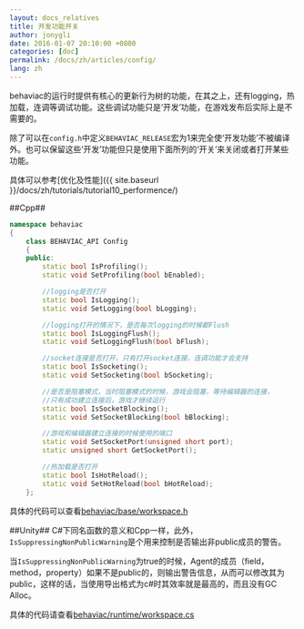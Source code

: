 ```yaml
---
layout: docs_relatives
title: 开发功能开关
author: jonygli
date: 2016-01-07 20:10:00 +0800
categories: [doc]
permalink: /docs/zh/articles/config/
lang: zh
---
```


behaviac的运行时提供有核心的更新行为树的功能，在其之上，还有logging，热加载，连调等调试功能。这些调试功能只是‘开发’功能，在游戏发布后实际上是不需要的。

除了可以在`config.h`中定义`BEHAVIAC_RELEASE`宏为1来完全使‘开发功能’不被编译外。也可以保留这些‘开发’功能但只是使用下面所列的‘开关’来关闭或者打开某些功能。

具体可以参考[优化及性能]({{ site.baseurl }}/docs/zh/tutorials/tutorial10_performence/)

##Cpp##

```cpp
namespace behaviac
{
    class BEHAVIAC_API Config
    {
    public:
        static bool IsProfiling();
        static void SetProfiling(bool bEnabled);

		//logging是否打开
        static bool IsLogging();
        static void SetLogging(bool bLogging);

		//logging打开的情况下，是否每次logging的时候都Flush
        static bool IsLoggingFlush();
        static void SetLoggingFlush(bool bFlush);

		//socket连接是否打开，只有打开socket连接，连调功能才会支持
        static bool IsSocketing();
        static void SetSocketing(bool bSocketing);

		//是否是阻塞模式，当时阻塞模式的时候，游戏会阻塞，等待编辑器的连接，
		//只有成功建立连接后，游戏才继续运行
        static bool IsSocketBlocking();		
        static void SetSocketBlocking(bool bBlocking);

		//游戏和编辑器建立连接的时候使用的端口
        static void SetSocketPort(unsigned short port);
        static unsigned short GetSocketPort();

		//热加载是否打开
		static bool IsHotReload();
		static void SetHotReload(bool bHotReload);
    };
```


具体的代码可以查看[behaviac/base/workspace.h]({{site.repository}}/blob/master/inc/behaviac/base/workspace.h)

##Unity##
C#下同名函数的意义和Cpp一样，此外，`IsSuppressingNonPublicWarning`是个用来控制是否输出非public成员的警告。

当`IsSuppressingNonPublicWarning`为true的时候，Agent的成员（field，method，property）如果不是public的，则输出警告信息，从而可以修改其为public，这样的话，当使用导出格式为c#时其效率就是最高的，而且没有GC Alloc。


具体的代码请查看[behaviac/runtime/workspace.cs]({{site.repository}}/blob/master/integration/unity/Assets/Scripts/behaviac/runtime/Workspace.cs)